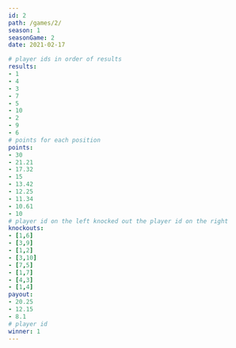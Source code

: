 ```yaml
---
id: 2
path: /games/2/
season: 1
seasonGame: 2
date: 2021-02-17

# player ids in order of results
results:
- 1
- 4
- 3
- 7
- 5
- 10
- 2
- 9
- 6
# points for each position
points:
- 30
- 21.21
- 17.32
- 15
- 13.42
- 12.25
- 11.34
- 10.61
- 10
# player id on the left knocked out the player id on the right
knockouts:
- [1,6]
- [3,9]
- [1,2]
- [3,10]
- [7,5]
- [1,7]
- [4,3]
- [1,4]
payout:
- 20.25
- 12.15
- 8.1
# player id
winner: 1
---
```

